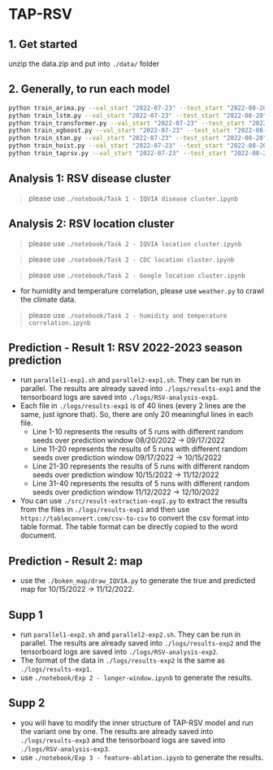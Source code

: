 # TAP-RSV

## 1. Get started
unzip the data.zip and put into `./data/` folder

## 2. Generally, to run each model
```bash
python train_arima.py --val_start "2022-07-23" --test_start "2022-08-20"
python train_lstm.py --val_start "2022-07-23" --test_start "2022-08-20"
python train_transformer.py --val_start "2022-07-23" --test_start "2022-08-20"
python train_xgboost.py --val_start "2022-07-23" --test_start "2022-08-20"
python train_stan.py --val_start "2022-07-23" --test_start "2022-08-20"
python train_hoist.py --val_start "2022-07-23" --test_start "2022-08-20"
python train_taprsv.py --val_start "2022-07-23" --test_start "2022-08-20"
```

## Analysis 1: RSV disease cluster
> please use `./notebook/Task 1 - IQVIA disease cluster.ipynb`

## Analysis 2: RSV location cluster
> please use `./notebook/Task 2 - IQVIA location cluster.ipynb`

> please use `./notebook/Task 2 - CDC location cluster.ipynb`

> please use `./notebook/Task 2 - Google location cluster.ipynb`

- for humidity and temperature correlation, please  use `weather.py` to crawl the climate data. 
> please use `./notebook/Task 2 - humidity and temperature correlation.ipynb`

## Prediction - Result 1: RSV 2022-2023 season prediction
- run `parallel1-exp1.sh` and `parallel2-exp1.sh`. They can be run in parallel. The results are already saved into `./logs/results-exp1` and the tensorboard logs are saved into `./logs/RSV-analysis-exp1`.
- Each file in `./logs/results-exp1` is of 40 lines (every 2 lines are the same, just ignore that). So, there are only 20 meaningful lines in each file. 
    - Line 1-10 represents the results of 5 runs with different random seeds over prediction window 08/20/2022 -> 09/17/2022
    - Line 11-20 represents the results of 5 runs with different random seeds over prediction window 09/17/2022 -> 10/15/2022
    - Line 21-30 represents the results of 5 runs with different random seeds over prediction window 10/15/2022 -> 11/12/2022
    - Line 31-40 represents the results of 5 runs with different random seeds over prediction window 11/12/2022 -> 12/10/2022
- You can use `./src/result-extraction-exp1.py` to extract the results from the files in `./logs/results-exp1` and then use `https://tableconvert.com/csv-to-csv` to convert the csv format into table format. The table format can be directly copied to the word document.

## Prediction - Result 2: map
- use the `./boken_map/draw_IQVIA.py` to generate the true and predicted map for 10/15/2022 -> 11/12/2022.

## Supp 1
- run `parallel1-exp2.sh` and `parallel2-exp2.sh`. They can be run in parallel. The results are already saved into `./logs/results-exp2` and the tensorboard logs are saved into `./logs/RSV-analysis-exp2`.
- The format of the data in `./logs/results-exp2` is the same as `./logs/results-exp1`.
- use `./notebook/Exp 2 - longer-window.ipynb` to generate the results.

## Supp 2
- you will have to modify the inner structure of TAP-RSV model and run the variant one by one. The results are already saved into `./logs/results-exp3` and the tensorboard logs are saved into `./logs/RSV-analysis-exp3`.
- use `./notebook/Exp 3 - feature-ablation.ipynb` to generate the results.